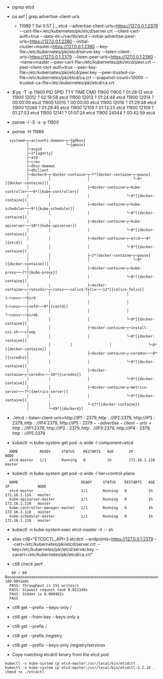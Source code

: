 - pgrep etcd

- ps axf | grep advertise-client-urls
  - 11989 ?        Ssl    0:57      |   \_ etcd --advertise-client-urls=https://127.0.0.1:2379 --cert-file=/etc/kubernetes/pki/etcd/server.crt --client-cert-auth=true --data-dir=/var/lib/etcd --initial-advertise-peer-urls=https://127.0.0.1:2380 --initial-cluster=master=https://127.0.0.1:2380 --key-file=/etc/kubernetes/pki/etcd/server.key --listen-client-urls=https://127.0.0.1:2379 --listen-peer-urls=https://127.0.0.1:2380 --name=master --peer-cert-file=/etc/kubernetes/pki/etcd/peer.crt --peer-client-cert-auth=true --peer-key-file=/etc/kubernetes/pki/etcd/peer.key --peer-trusted-ca-file=/etc/kubernetes/pki/etcd/ca.crt --snapshot-count=10000 --trusted-ca-file=/etc/kubernetes/pki/etcd/ca.crt

- $ ps -T -p 11900
  PID  SPID TTY          TIME CMD
11900 11900 ?        01:28:12 etcd
11900 12012 ?        02:18:58 etcd
11900 12013 ?        01:24:48 etcd
11900 12014 ?        00:00:00 etcd
11900 12015 ?        00:00:00 etcd
11900 12016 ?        01:29:48 etcd
11900 12068 ?        01:29:45 etcd
11900 12105 ?        01:13:23 etcd
11900 12109 ?        01:27:53 etcd
11900 12141 ?        01:07:24 etcd
11900 24544 ?        00:42:59 etcd

- pstree -l -S -s -p 11900

- pstree -H 11989

```
  systemd─┬─accounts-daemon─┬─{gdbus}
          │                 └─{gmain}
          ├─acpid
          ├─2*[agetty]
          ├─atd
          ├─cron
          ├─dbus-daemon
          ├─dhclient
          ├─dockerd─┬─docker-containe─┬─7*[docker-containe─┬─pause]
          │         │                 │                    └─9*[{docker-containe}]]
          │         │                 ├─docker-containe─┬─kube-controller───8*[{kube-controller}]
          │         │                 │                 └─8*[{docker-containe}]
          │         │                 ├─docker-containe─┬─kube-scheduler───9*[{kube-scheduler}]
          │         │                 │                 └─8*[{docker-containe}]
          │         │                 ├─docker-containe─┬─kube-apiserver───10*[{kube-apiserver}]
          │         │                 │                 └─8*[{docker-containe}]
          │         │                 ├─docker-containe─┬─etcd───9*[{etcd}]
          │         │                 │                 └─9*[{docker-containe}]
          │         │                 ├─2*[docker-containe─┬─pause]
          │         │                 │                    └─8*[{docker-containe}]]
          │         │                 ├─docker-containe─┬─kube-proxy───7*[{kube-proxy}]
          │         │                 │                 └─8*[{docker-containe}]
          │         │                 ├─docker-containe─┬─runsvdir─┬─runsv───calico-felix───12*[{calico-felix}]
          │         │                 │                 │          ├─runsv───bird
          │         │                 │                 │          ├─runsv───confd───9*[{confd}]
          │         │                 │                 │          └─runsv───bird6
          │         │                 │                 └─9*[{docker-containe}]
          │         │                 ├─docker-containe─┬─install-cni.sh───sleep
          │         │                 │                 └─8*[{docker-containe}]
                    │         │                 │                 └─8*[{docker-containe}]
          │         │                 ├─docker-containe─┬─coredns───9*[{coredns}]
          │         │                 │                 └─8*[{docker-containe}]
          │         │                 ├─docker-containe─┬─coredns───10*[{coredns}]
          │         │                 │                 └─9*[{docker-containe}]
          │         │                 ├─docker-containe─┬─metrics-server───7*[{metrics-server}]
          │         │                 │                 └─9*[{docker-containe}]
          │         │                 └─27*[{docker-containe}]
          │         └─49*[{dockerd}]

```

- ./etcd --listen-client-urls=http://$IP1:2379, http://$IP2:2379, http://$IP3:2379, http://$IP4:2379, http://$IP5:2379 --advertise-client-urls=http://$IP1:2379, http://$IP2:2379, http://$IP3:2379, http://$IP4:2379, http://$IP5:2379

- kubectl -n kube-system get pod -o wide -l component=etcd
```
  NAME          READY     STATUS    RESTARTS   AGE       IP             NODE
  etcd-master   1/1       Running   0          1h        172.16.1.110   master
```

- kubectl -n kube-system get pod -o wide -l tier=control-plane
```
  NAME                             READY     STATUS    RESTARTS   AGE       IP             NODE
  etcd-master                      1/1       Running   0          1h        172.16.1.110   master
  kube-apiserver-master            1/1       Running   0          1h        172.16.1.110   master
  kube-controller-manager-master   1/1       Running   0          1h        172.16.1.110   master
  kube-scheduler-master            1/1       Running   0          1h        172.16.1.110   master
  ```

- kubectl -n kube-system exec etcd-master -it -- sh

- alias ctl8="ETCDCTL_API=3 etcdctl --endpoints=https://127.0.0.1:2379 --cert=/etc/kubernetes/pki/etcd/server.crt --key=/etc/kubernetes/pki/etcd/server.key --cacert=/etc/kubernetes/pki/etcd/ca.crt"

- ctl8 check perf
```
   60 / 60 Booooooooooooooooooooooooooooooooooooooooooooooooooooooooooooooooooooooooooooooooooooooooooooooooooooooooooooooooooooooooooooooooooooooooooooooooooooooooooooooooooo! 100.00%1m0s
  PASS: Throughput is 151 writes/s
  PASS: Slowest request took 0.012149s
  PASS: Stddev is 0.000481s
  PASS
```


- ctl8 get --prefix --keys-only /
- ctl8 get --from-key --keys-only a

- ctl8 get --prefix /
- ctl8 get --prefix /registry
- ctl8 get --prefix --keys-only /registry/services

- Copy matching etcdctl binary from the etcd pod:
```
kubectl -n kube-system cp etcd-master:/usr/local/bin/etcdctl .
kubectl -n kube-system cp etcd-master:/usr/local/bin/etcdctl-3.2.18 .
chmod +x ./etcdctl
```
